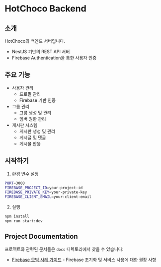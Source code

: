# HotChoco Backend

## 소개

HotChoco의 백엔드 서버입니다.

- NestJS 기반의 REST API 서버
- Firebase Authentication을 통한 사용자 인증

## 주요 기능

- 사용자 관리
  - 프로필 관리
  - Firebase 기반 인증
- 그룹 관리
  - 그룹 생성 및 관리
  - 멤버 권한 관리
- 게시판 시스템
  - 게시판 생성 및 관리
  - 게시글 및 댓글
  - 게시물 반응

## 시작하기

1. 환경 변수 설정

```bash
PORT=3000
FIREBASE_PROJECT_ID=your-project-id
FIREBASE_PRIVATE_KEY=your-private-key
FIREBASE_CLIENT_EMAIL=your-client-email
```

2. 실행

```bash
npm install
npm run start:dev
```

## Project Documentation

프로젝트와 관련된 문서들은 `docs` 디렉토리에서 찾을 수 있습니다:

- [Firebase 모범 사례 가이드](docs/firebase-best-practices.md) - Firebase 초기화 및 서비스 사용에 대한 권장 사항